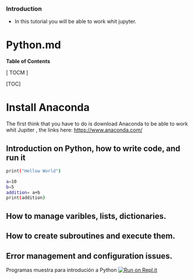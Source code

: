 ### Introduction

- In this tutorial you will be able to work whit jupyter.


# Python.md




**Table of Contents**

[ TOCM ]

[TOC]

# Install Anaconda
The first think that you have to do is download Anaconda to be able to work whit Jupiter , the links here:
https://www.anaconda.com/
## Introduction on Python, how to write code, and run it

```sh
print("Hellow World")

```

```sh
a=10
b=5
addition= a+b
print(addition)
```


## How to manage varibles, lists, dictionaries.
## How to create subroutines and execute them.
## Error management and configuration issues.














Programas muestra para introdución a Python
[![Run on Repl.it](https://repl.it/badge/github/ingrid717-py/PythonIntro)](https://repl.it/github/ingrid717-py/PythonIntro)
